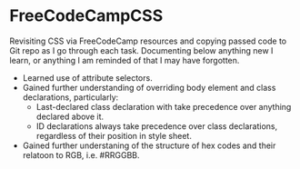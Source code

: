# FreeCodeCampCSS

Revisiting CSS via FreeCodeCamp resources and copying passed code to Git repo as I go through each task. Documenting below anything new I learn, or anything I am reminded of that I may have forgotten.

- Learned use of attribute selectors.
- Gained further understanding of overriding body element and class declarations, particularly:
    - Last-declared class declaration with take precedence over anything declared above it.
    - ID declarations always take precedence over class declarations, regardless of their position in style sheet.
- Gained further understaning of the structure of hex codes and their relatoon to RGB, i.e. #RRGGBB.